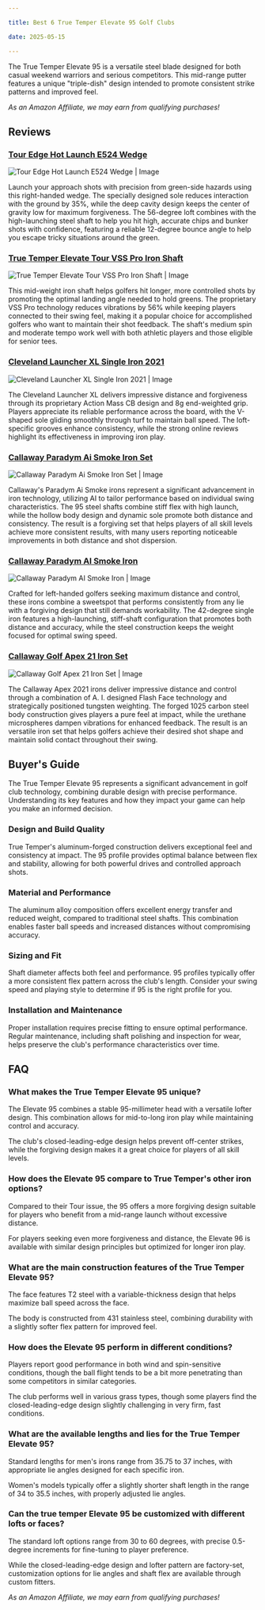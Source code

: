 ```yaml
---

title: Best 6 True Temper Elevate 95 Golf Clubs

date: 2025-05-15

---
```


The True Temper Elevate 95 is a versatile steel blade designed for both casual weekend warriors and serious competitors. This mid-range putter features a unique "triple-dish" design intended to promote consistent strike patterns and improved feel. 

*As an Amazon Affiliate, we may earn from qualifying purchases!*


## Reviews


### [Tour Edge Hot Launch E524 Wedge](https://serp.ly/@bar/amazon/True+Temper+Elevate+95?utm\_term=tour-edge-hot-launch-e524-wedge)

![Tour Edge Hot Launch E524 Wedge | Image](https://encrypted-tbn3.gstatic.com/shopping?q=tbn:ANd9GcTGjc8kVI39805EOQZqtnvTuDvvXVTF5xaUWJP7uu3xoLpoyLbJbl5ya6466-8w4amBBWdBlbiRL2bKFXiGMLzD1kz8G0Qdlg&usqp=CAY)

Launch your approach shots with precision from green-side hazards using this right-handed wedge. The specially designed sole reduces interaction with the ground by 35%, while the deep cavity design keeps the center of gravity low for maximum forgiveness. The 56-degree loft combines with the high-launching steel shaft to help you hit high, accurate chips and bunker shots with confidence, featuring a reliable 12-degree bounce angle to help you escape tricky situations around the green. 


### [True Temper Elevate Tour VSS Pro Iron Shaft](https://serp.ly/@bar/amazon/True+Temper+Elevate+95?utm\_term=true-temper-elevate-tour-vss-pro-iron-shaft)

![True Temper Elevate Tour VSS Pro Iron Shaft | Image](https://encrypted-tbn3.gstatic.com/shopping?q=tbn:ANd9GcSgwvvPdI9cmMYRMG9A2KTqboqdR9ikr7NROQGSuI86o5Tb-4Bk&usqp=CAY)

This mid-weight iron shaft helps golfers hit longer, more controlled shots by promoting the optimal landing angle needed to hold greens. The proprietary VSS Pro technology reduces vibrations by 56% while keeping players connected to their swing feel, making it a popular choice for accomplished golfers who want to maintain their shot feedback. The shaft's medium spin and moderate tempo work well with both athletic players and those eligible for senior tees. 


### [Cleveland Launcher XL Single Iron 2021](https://serp.ly/@bar/amazon/True+Temper+Elevate+95?utm\_term=cleveland-launcher-xl-single-iron-2021)

![Cleveland Launcher XL Single Iron 2021 | Image](https://encrypted-tbn3.gstatic.com/shopping?q=tbn:ANd9GcSFV97aaza3MXJ1gGYjx1IVeClWG3hn8aBzE6o5KXHcpbU5HQ9eLHaZTEb-fweGm-MLY3z8v46wCm4YA7qzHEXZcjkV8j5JjA&usqp=CAY)

The Cleveland Launcher XL delivers impressive distance and forgiveness through its proprietary Action Mass CB design and 8g end-weighted grip. Players appreciate its reliable performance across the board, with the V-shaped sole gliding smoothly through turf to maintain ball speed. The loft-specific grooves enhance consistency, while the strong online reviews highlight its effectiveness in improving iron play. 


### [Callaway Paradym Ai Smoke Iron Set](https://serp.ly/@bar/amazon/True+Temper+Elevate+95?utm\_term=callaway-paradym-ai-smoke-iron-set)

![Callaway Paradym Ai Smoke Iron Set | Image](https://encrypted-tbn0.gstatic.com/shopping?q=tbn:ANd9GcRD2oMjEYVsOqBUOUqpa3Ncg0N2tpd\_s3FZPFG9JQFU6S1jieRBHGXD-k9lqKfXd1B2MCUYMkiT5eV1SKmkINWOoNU\_-tPEeA&usqp=CAY)

Callaway's Paradym Ai Smoke irons represent a significant advancement in iron technology, utilizing AI to tailor performance based on individual swing characteristics. The 95 steel shafts combine stiff flex with high launch, while the hollow body design and dynamic sole promote both distance and consistency. The result is a forgiving set that helps players of all skill levels achieve more consistent results, with many users reporting noticeable improvements in both distance and shot dispersion. 


### [Callaway Paradym AI Smoke Iron](https://serp.ly/@bar/amazon/True+Temper+Elevate+95?utm\_term=callaway-paradym-ai-smoke-iron)

![Callaway Paradym AI Smoke Iron | Image](https://encrypted-tbn0.gstatic.com/shopping?q=tbn:ANd9GcRD2oMjEYVsOqBUOUqpa3Ncg0N2tpd\_s3FZPFG9JQFU6S1jieRBHGXD-k9lqKfXd1B2MCUYMkiT5eV1SKmkINWOoNU\_-tPEeA&usqp=CAY)

Crafted for left-handed golfers seeking maximum distance and control, these irons combine a sweetspot that performs consistently from any lie with a forgiving design that still demands workability. The 42-degree single iron features a high-launching, stiff-shaft configuration that promotes both distance and accuracy, while the steel construction keeps the weight focused for optimal swing speed. 


### [Callaway Golf Apex 21 Iron Set](https://serp.ly/@bar/amazon/True+Temper+Elevate+95?utm\_term=callaway-golf-apex-21-iron-set)

![Callaway Golf Apex 21 Iron Set | Image](https://encrypted-tbn3.gstatic.com/shopping?q=tbn:ANd9GcTXNB58d1t1R9mK4GZ1bv7hU0NrYFYVHYESde8jW6n4QEA6K4PrX5iOSbgdjsNjryW0V\_27wB28nDri6SHfMxkdcf1IBD31&usqp=CAY)

The Callaway Apex 2021 irons deliver impressive distance and control through a combination of A. I. designed Flash Face technology and strategically positioned tungsten weighting. The forged 1025 carbon steel body construction gives players a pure feel at impact, while the urethane microspheres dampen vibrations for enhanced feedback. The result is an versatile iron set that helps golfers achieve their desired shot shape and maintain solid contact throughout their swing. 


## Buyer's Guide

The True Temper Elevate 95 represents a significant advancement in golf club technology, combining durable design with precise performance. Understanding its key features and how they impact your game can help you make an informed decision. 


### Design and Build Quality

True Temper's aluminum-forged construction delivers exceptional feel and consistency at impact. The 95 profile provides optimal balance between flex and stability, allowing for both powerful drives and controlled approach shots. 


### Material and Performance

The aluminum alloy composition offers excellent energy transfer and reduced weight, compared to traditional steel shafts. This combination enables faster ball speeds and increased distances without compromising accuracy. 


### Sizing and Fit

Shaft diameter affects both feel and performance. 95 profiles typically offer a more consistent flex pattern across the club's length. Consider your swing speed and playing style to determine if 95 is the right profile for you. 


### Installation and Maintenance

Proper installation requires precise fitting to ensure optimal performance. Regular maintenance, including shaft polishing and inspection for wear, helps preserve the club's performance characteristics over time. 


## FAQ


### What makes the True Temper Elevate 95 unique?

The Elevate 95 combines a stable 95-millimeter head with a versatile lofter design. This combination allows for mid-to-long iron play while maintaining control and accuracy. 

The club's closed-leading-edge design helps prevent off-center strikes, while the forgiving design makes it a great choice for players of all skill levels. 


### How does the Elevate 95 compare to True Temper's other iron options?

Compared to their Tour issue, the 95 offers a more forgiving design suitable for players who benefit from a mid-range launch without excessive distance. 

For players seeking even more forgiveness and distance, the Elevate 96 is available with similar design principles but optimized for longer iron play. 


### What are the main construction features of the True Temper Elevate 95?

The face features T2 steel with a variable-thickness design that helps maximize ball speed across the face. 

The body is constructed from 431 stainless steel, combining durability with a slightly softer flex pattern for improved feel. 


### How does the Elevate 95 perform in different conditions?

Players report good performance in both wind and spin-sensitive conditions, though the ball flight tends to be a bit more penetrating than some competitors in similar categories. 

The club performs well in various grass types, though some players find the closed-leading-edge design slightly challenging in very firm, fast conditions. 


### What are the available lengths and lies for the True Temper Elevate 95?

Standard lengths for men's irons range from 35.75 to 37 inches, with appropriate lie angles designed for each specific iron. 

Women's models typically offer a slightly shorter shaft length in the range of 34 to 35.5 inches, with properly adjusted lie angles. 


### Can the true temper Elevate 95 be customized with different lofts or faces?

The standard loft options range from 30 to 60 degrees, with precise 0.5-degree increments for fine-tuning to player preference. 

While the closed-leading-edge design and lofter pattern are factory-set, customization options for lie angles and shaft flex are available through custom fitters. 

*As an Amazon Affiliate, we may earn from qualifying purchases!*